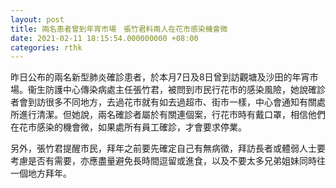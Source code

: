 ```yaml
---
layout: post
title: 兩名患者曾到年宵市場　張竹君料兩人在花市感染機會微
date: 2021-02-11 18:15:54.000000000 +08:00
categories: rthk
---
```


昨日公布的兩名新型肺炎確診患者，於本月7日及8日曾到訪觀塘及沙田的年宵市場。衞生防護中心傳染病處主任張竹君，被問到市民行花市的感染風險，她說確診者會到訪很多不同地方，去過花市就有如去過超市、街市一樣，中心會通知有關處所進行清潔。但她說，兩名確診者屬於有關連個案，行花市時有戴口罩，相信他們在花市感染的機會微，如果處所有員工確診，才會要求停業。

另外，張竹君提醒市民，拜年之前要先確定自己有無病徵，拜訪長者或體弱人士要考慮是否有需要，亦應盡量避免長時間逗留或進食，以及不要太多兄弟姐妹同時往一個地方拜年。

